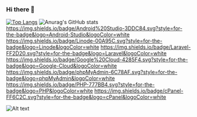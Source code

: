 ### Hi there 👋

<!--
**sabtech254/sabtech254** is a ✨ _special_ ✨ repository because its `README.md` (this file) appears on your GitHub profile.

Here are some ideas to get you started:

- 🔭 I’m currently working on ...
- 🌱 I’m currently learning ...
- 👯 I’m looking to collaborate on ...
- 🤔 I’m looking for help with ...
- 💬 Ask me about ...
- 📫 How to reach me: ...
- 😄 Pronouns: ...
- ⚡ Fun fact: ...
-->
[![Top Langs](https://github-readme-stats.vercel.app/api/top-langs/?username=sabtech254&layout=compact)](https://github.com/sabtech254/github-readme-stats)
![Anurag's GitHub stats](https://github-readme-stats.vercel.app/api?username=sabtech254&show_icons=true)
https://img.shields.io/badge/Android%20Studio-3DDC84.svg?style=for-the-badge&logo=Android-Studio&logoColor=white
https://img.shields.io/badge/Linode-00A95C.svg?style=for-the-badge&logo=Linode&logoColor=white
https://img.shields.io/badge/Laravel-FF2D20.svg?style=for-the-badge&logo=Laravel&logoColor=white
https://img.shields.io/badge/Google%20Cloud-4285F4.svg?style=for-the-badge&logo=Google-Cloud&logoColor=white
https://img.shields.io/badge/phpMyAdmin-6C78AF.svg?style=for-the-badge&logo=phpMyAdmin&logoColor=white
https://img.shields.io/badge/PHP-777BB4.svg?style=for-the-badge&logo=PHP&logoColor=white
https://img.shields.io/badge/cPanel-FF6C2C.svg?style=for-the-badge&logo=cPanel&logoColor=white

<img alt="Alt text" src="<copied link>](https://img.shields.io/badge/DigitalOcean-0080FF.svg?style=for-the-badge&logo=DigitalOcean&logoColor=white)"/>

